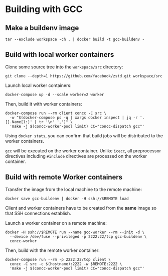 # Building with GCC

## Make a buildenv image

```shell
tar --exclude workspace -ch . | docker build -t gcc-buildenv -
```

## Build with local worker containers

Clone some source tree into the `workspace/src` directory:

```shell
git clone --depth=1 https://github.com/facebook/zstd.git workspace/src
```

Launch local worker containers:

```shell
docker-compose up -d --scale worker=2 worker
```

Then, build it with worker containers:

```shell
docker-compose run --rm client concc -C src \
  -w "$(docker-compose ps -q | xargs docker inspect | jq -r '.[].Name[1:]' | tr '\n' ',')" \
  'make -j $(concc-worker-pool limit) CC="concc-dispatch gcc"'
```

Using `docker stats`, you can confirm that build jobs will be distributed to the
worker containers.

`gcc` will be executed on the worker container.  Unlike `icecc`, all
preprocessor directives including `#include` directives are processed on the
worker container.

## Build with remote Worker containers

Transfer the image from the local machine to the remote machine:

```shell
docker save gcc-buildenv | docker -H ssh://$REMOTE load
```

Client and worker containers have to be created from the **same** image so that
SSH connections establish.

Launch a worker container on a remote machine:

```shell
docker -H ssh://$REMOTE run --name gcc-worker --rm --init -d \
  --device /dev/fuse --privileged -p 2222:22/tcp gcc-buildenv \
  concc-worker
```

Then, build with the remote worker container:

```shell
docker-compose run --rm -p 2222:22/tcp client \
  concc -C src -c $(hostname):2222 -w $REMOTE:2222 \
  'make -j $(concc-worker-pool limit) CC="concc-dispatch gcc"'
```
